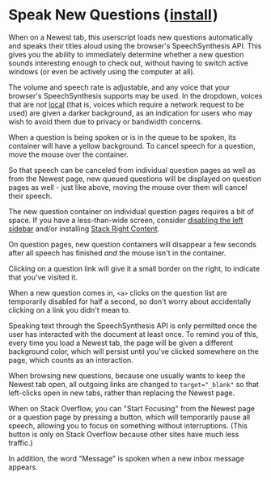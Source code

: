 # Speak New Questions (&#8202;[install](https://github.com/CertainPerformance/Stack-Exchange-Userscripts/raw/master/Speak-New-Questions/dist/StackSpeakNewQuestions.user.js)&#8202;)

When on a Newest tab, this userscript loads new questions automatically and speaks their titles aloud using the browser's SpeechSynthesis API. This gives you the ability to immediately determine whether a new question sounds interesting enough to check out, without having to switch active windows (or even be actively using the computer at all).

The volume and speech rate is adjustable, and any voice that your browser's SpeechSynthesis supports may be used. In the dropdown, voices that are *not* [local](https://developer.mozilla.org/en-US/docs/Web/API/SpeechSynthesisVoice/localService) (that is, voices which require a network request to be used) are given a darker background, as an indication for users who may wish to avoid them due to privacy or bandwidth concerns.

When a question is being spoken or is in the queue to be spoken, its container will have a yellow background. To cancel speech for a question, move the mouse over the container.

So that speech can be canceled from individual question pages as well as from the Newest page, new queued questions will be displayed on question pages as well - just like above, moving the mouse over them will cancel their speech.

The new question container on individual question pages requires a bit of space. If you have a less-than-wide screen, consider [disabling the left sidebar](https://stackoverflow.com/users/preferences/) and/or installing [Stack Right Content](https://github.com/CertainPerformance/Stack-Exchange-Userscripts/tree/master/Right-Content).

On question pages, new question containers will disappear a few seconds after all speech has finished *and* the mouse isn't in the container.

Clicking on a question link will give it a small border on the right, to indicate that you've visited it.

When a new question comes in, `<a>` clicks on the question list are temporarily disabled for half a second, so don't worry about accidentally clicking on a link you didn't mean to.

Speaking text through the SpeechSynthesis API is only permitted once the user has interacted with the document at least once. To remind you of this, every time you load a Newest tab, the page will be given a different background color, which will persist until you've clicked somewhere on the page, which counts as an interaction.

When browsing new questions, because one usually wants to keep the Newest tab open, all outgoing links are changed to `target="_blank"` so that left-clicks open in new tabs, rather than replacing the Newest page.

When on Stack Overflow, you can "Start Focusing" from the Newest page or a question page by pressing a button, which will temporarily pause all speech, allowing you to focus on something without interruptions. (This button is only on Stack Overflow because other sites have much less traffic.)

In addition, the word "Message" is spoken when a new inbox message appears.
